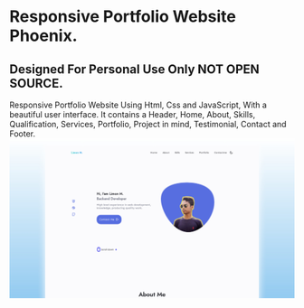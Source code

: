 # Responsive Portfolio Website Phoenix.
## Designed For Personal Use Only NOT OPEN SOURCE.
Responsive Portfolio Website Using Html, Css and JavaScript, With a beautiful user interface. It contains a Header, Home, About, Skills, Qualification, Services, Portfolio, Project in mind, Testimonial, Contact and Footer.
![Phoenix Preview](/preview.png)
